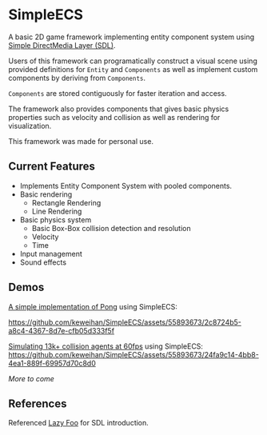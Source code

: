 # SimpleECS
A basic 2D game framework implementing entity component system using [Simple DirectMedia Layer (SDL)](https://www.libsdl.org/). 

Users of this framework can programatically construct a visual scene using provided definitions for `Entity` and `Components` as well as implement custom components by deriving from `Components`.

`Components` are stored contiguously for faster iteration and access. 

The framework also provides components that gives basic physics properties such as velocity and collision as well as rendering for visualization. 

This framework was made for personal use.

## Current Features
- Implements Entity Component System with pooled components.
- Basic rendering
   - Rectangle Rendering
   - Line Rendering
- Basic physics system
  - Basic Box-Box collision detection and resolution
  - Velocity
  - Time
- Input management
- Sound effects
  
## Demos
[A simple implementation of Pong](https://github.com/keweihan/Pong) using SimpleECS:


https://github.com/keweihan/SimpleECS/assets/55893673/2c8724b5-a8c4-4367-8d7e-cfb05d333f5f


[Simulating 13k+ collision agents at 60fps](https://github.com/keweihan/Pong) using SimpleECS:
https://github.com/keweihan/SimpleECS/assets/55893673/24fa9c14-4bb8-4ea1-889f-69957d70c8d0


_More to come_

## References
Referenced [Lazy Foo](https://lazyfoo.net/tutorials/SDL/index.php) for SDL introduction.
